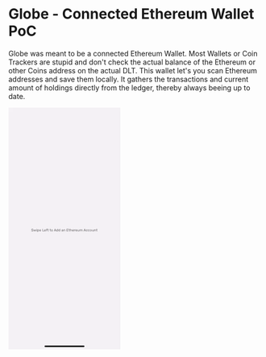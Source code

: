 # Globe - Connected Ethereum Wallet PoC

Globe was meant to be a connected Ethereum Wallet. Most Wallets or Coin Trackers are stupid and don't check the actual balance of the Ethereum or other Coins address on the actual DLT.
This wallet let's you scan Ethereum addresses and save them locally. It gathers the transactions and current amount of holdings directly from the ledger, thereby always beeing up to date.

![demo](demo.gif)
